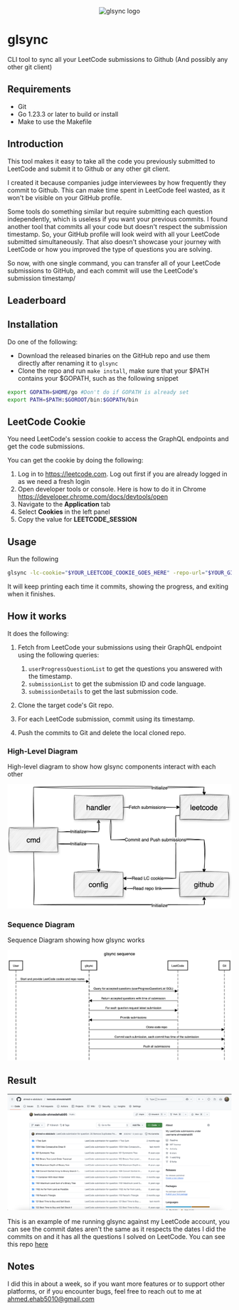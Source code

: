 <p align="center">
  <img width="40%" src="https://raw.githubusercontent.com/ahmed-e-abdulaziz/glsync/refs/heads/main/docs/glsync-logo.png" alt="glsync logo">
</p>

# glsync

CLI tool to sync all your LeetCode submissions to Github (And possibly any other git client)

## Requirements

- Git
- Go 1.23.3 or later to build or install
- Make to use the Makefile

## Introduction

This tool makes it easy to take all the code you previously submitted to LeetCode and submit it to Github or any other git client.

I created it because companies judge interviewees by how frequently they commit to Github. This can make time spent in LeetCode feel wasted, as it won't be visible on your GitHub profile.

Some tools do something similar but require submitting each question independently, which is useless if you want your previous commits.
I found another tool that commits all your code but doesn't respect the submission timestamp. So, your GitHub profile will look weird with all your LeetCode submitted simultaneously. That also doesn't showcase your journey with LeetCode or how you improved the type of questions you are solving.

So now, with one single command, you can transfer all of your LeetCode submissions to GitHub, and each commit will use the LeetCode's submission timestamp/

## Leaderboard



## Installation

Do one of the following:

- Download the released binaries on the GitHub repo and use them directly after renaming it to `glsync`
- Clone the repo and run `make install`, make sure that your $PATH contains your $GOPATH, such as the following snippet

```sh
export GOPATH=$HOME/go #Don't do if GOPATH is already set
export PATH=$PATH:$GOROOT/bin:$GOPATH/bin
```

## LeetCode Cookie

You need LeetCode's session cookie to access the GraphQL endpoints and get the code submissions.

You can get the cookie by doing the following:

1. Log in to <https://leetcode.com>. Log out first if you are already logged in as we need a fresh login
2. Open developer tools or console. Here is how to do it in Chrome <https://developer.chrome.com/docs/devtools/open>
3. Navigate to the **Application** tab
4. Select **Cookies** in the left panel
5. Copy the value for **LEETCODE_SESSION**

## Usage

Run the following

```sh
glsync -lc-cookie="$YOUR_LEETCODE_COOKIE_GOES_HERE" -repo-url="$YOUR_GITHUB_REPO_URL_GOES_HERE"
```

It will keep printing each time it commits, showing the progress, and exiting when it finishes.

## How it works

It does the following:

1. Fetch from LeetCode your submissions using their GraphQL endpoint using the following queries:
   1. `userProgressQuestionList` to get the questions you answered with the timestamp.
   2. `submissionList` to get the submission ID and code language.
   3. `submissionDetails` to get the last submission code.

2. Clone the target code's Git repo.
3. For each LeetCode submission, commit using its timestamp.
4. Push the commits to Git and delete the local cloned repo.

### High-Level Diagram

High-level diagram to show how glsync components interact with each other

![High Level Diagram to show how glsync components interacts with each other](docs/glsync-block-diagram.png)

### Sequence Diagram

Sequence Diagram showing how glsync works

![Sequence Diagram showing how glsync works](docs/glsync-sequence.png)

## Result

![Example result](docs/example-repo.png)

This is an example of me running glsync against my LeetCode account, you can see the commit dates aren't the same as it respects the dates I did the commits on and it has all the questions I solved on LeetCode. You can see this repo [here](https://github.com/ahmed-e-abdulaziz/leetcode-ahmedehab95)

## Notes

I did this in about a week, so if you want more features or to support other platforms, or if you encounter bugs, feel free to reach out to me at <ahmed.ehab5010@gmail.com>
